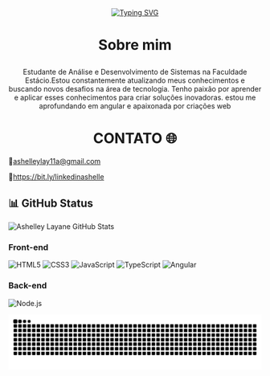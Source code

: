 <div align="center">
  <a href="https://git.io/typing-svg">
    <img src="https://readme-typing-svg.demolab.com?font=Fira+Code&weight=500&size=22&pause=1000&color=FF00F6&center=true&vCenter=true&random=false&width=524&lines=%E2%8A%B9+Welcome+to+my+profile!+%CB%99%E1%B5%95%CB%99+%E2%8A%B9+" alt="Typing SVG">
  </a>
</div>

# <p align="center"> Sobre mim 

<p align="center">Estudante de Análise e Desenvolvimento de Sistemas na Faculdade Estácio.Estou constantemente atualizando meus conhecimentos e buscando novos desafios na área de tecnologia. 
 Tenho paixão por aprender e aplicar esses conhecimentos para criar soluções inovadoras. estou me aprofundando em angular e apaixonada por criações web


##
<h1 align="center"><b>CONTATO 🌐</b></h1>

📩ashelleylay11a@gmail.com

📍https://bit.ly/linkedinashelle



## 📊 GitHub Status
![Ashelley Layane GitHub Stats](https://github-readme-stats.vercel.app/api?username=ashelleylay&show_icons=true&theme=radical)

### Front-end
![HTML5](https://img.shields.io/badge/HTML5-E34F26?style=for-the-badge&logo=html5&logoColor=white)
![CSS3](https://img.shields.io/badge/CSS3-1572B6?style=for-the-badge&logo=css3&logoColor=white)
![JavaScript](https://img.shields.io/badge/JavaScript-F7DF1E?style=for-the-badge&logo=javascript&logoColor=black)
![TypeScript](https://img.shields.io/badge/TypeScript-007ACC?style=for-the-badge&logo=typescript&logoColor=white)
![Angular](https://img.shields.io/badge/Angular-DD0031?style=for-the-badge&logo=angular&logoColor=white)

### Back-end
![Node.js](https://img.shields.io/badge/Node.js-339933?style=for-the-badge&logo=node.js&logoColor=white)


<picture align="center">
  <source media="(prefers-color-scheme: dark)" srcset="https://raw.githubusercontent.com/ashelleylay/ashelleylay/output/github-contribution-grid-snake-dark.svg">
  <source media="(prefers-color-scheme: light)" srcset="https://raw.githubusercontent.com/ashelleylay/ashelleyla/output/github-contribution-grid-snake-dark.svg">
  <img align="center" alt="github contribution grid snake animation" src="https://raw.githubusercontent.com/ashelleylay/ashelleylay/output/github-contribution-grid-snake.svg">
</picture>





